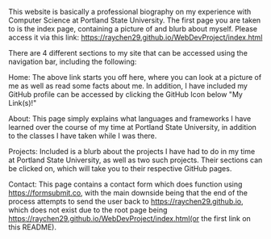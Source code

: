 This website is basically a professional biography on my experience with Computer Science at Portland State University.
The first page you are taken to is the index page, containing a picture of and blurb about myself.
Please access it via this link: https://raychen29.github.io/WebDevProject/index.html

There are 4 different sections to my site that can be accessed using the navigation bar, including the following:

Home:
The above link starts you off here, where you can look at a picture of me as well as read some facts about me.
In addition, I have included my GitHub profile can be accessed by clicking the GitHub Icon below "My Link(s)!"

About:
This page simply explains what languages and frameworks I have learned over the course of my time at Portland State University, 
in addition to the classes I have taken while I was there.

Projects:
Included is a blurb about the projects I have had to do in my time at Portland State University, as well as two such projects.
Their sections can be clicked on, which will take you to their respective GitHub pages.

Contact:
This page contains a contact form which does function using https://formsubmit.co, with the main downside being that the end of the process attempts to send the user back to https://raychen29.github.io, which does not exist due to the root page being https://raychen29.github.io/WebDevProject/index.html(or the first link on this README).
